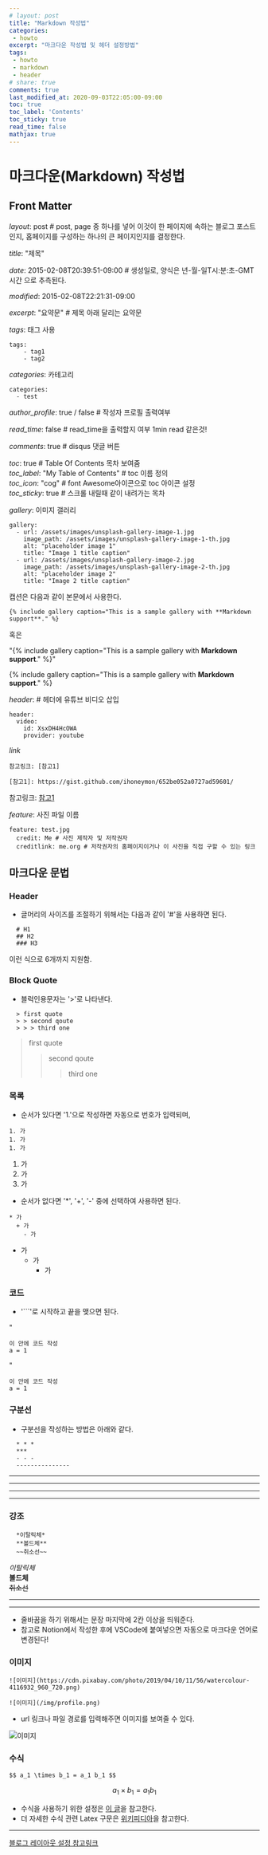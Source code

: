 ```yaml
---
# layout: post
title: "Markdown 작성법"
categories:
 - howto
excerpt: "마크다운 작성법 및 헤더 설정방법"
tags: 
 - howto
 - markdown
 - header
# share: true 
comments: true 
last_modified_at: 2020-09-03T22:05:00-09:00
toc: true
toc_label: 'Contents'
toc_sticky: true
read_time: false
mathjax: true
---
```


# 마크다운(Markdown) 작성법


## Front Matter

*layout*: post # post, page 중 하나를 넣어 이것이 한 페이지에 속하는 블로그 포스트인지, 홈페이지를 구성하는 하나의 큰 페이지인지를 결정한다.   
  
*title*: "제목"   

*date*: 2015-02-08T20:39:51-09:00 # 생성일로, 양식은 년-월-일T시:분:초-GMT시간 으로 추측된다.   
  
*modified*: 2015-02-08T22:21:31-09:00   

*excerpt*: "요약문" # 제목 아래 달리는 요약문   

*tags*: 태그 사용   
```
tags:
    - tag1
    - tag2
```

*categories*: 카테고리   
```
categories:
  - test
```

*author_profile*: true / false # 작성자 프로필 출력여부   

*read_time*: false # read_time을 출력할지 여부 1min read 같은것!   

*comments*: true # disqus 댓글 버튼   

*toc*: true # Table Of Contents 목차 보여줌   
*toc_label*: "My Table of Contents" # toc 이름 정의   
*toc_icon*: "cog" # font Awesome아이콘으로 toc 아이콘 설정   
*toc_sticky*: true # 스크롤 내릴때 같이 내려가는 목차   

*gallery*: 이미지 갤러리   
```
gallery:
  - url: /assets/images/unsplash-gallery-image-1.jpg
    image_path: /assets/images/unsplash-gallery-image-1-th.jpg
    alt: "placeholder image 1"
    title: "Image 1 title caption"
  - url: /assets/images/unsplash-gallery-image-2.jpg
    image_path: /assets/images/unsplash-gallery-image-2-th.jpg
    alt: "placeholder image 2"
    title: "Image 2 title caption"
```

캡션은 다음과 같이 본문에서 사용한다.   

```
{% include gallery caption="This is a sample gallery with **Markdown support**." %}
```

혹은   

"{% include gallery caption="This is a sample gallery with **Markdown support**." %}"

{% include gallery caption="This is a sample gallery with **Markdown support**." %}

*header*:  # 헤더에 유튜브 비디오 삽입   
```
header:
  video:
    id: XsxDH4HcOWA
    provider: youtube
```

*link*
```
참고링크: [참고1]   

[참고1]: https://gist.github.com/ihoneymon/652be052a0727ad59601/
```

참고링크: [참고1]   


[참고1]: https://gist.github.com/ihoneymon/652be052a0727ad59601/

*feature*: 사진 파일 이름
```   
feature: test.jpg
  credit: Me # 사진 제작자 및 저작권자   
  creditlink: me.org # 저작권자의 홈페이지이거나 이 사진을 직접 구할 수 있는 링크
```
  

## 마크다운 문법
### Header
- 글머리의 사이즈를 조절하기 위해서는 다음과 같이 '#'을 사용하면 된다.   
```
  # H1
  ## H2
  ### H3
```
이런 식으로 6개까지 지원함.   

### Block Quote
- 블럭인용문자는 '>'로 나타낸다.   
```
  > first quote
  > > second qoute
  > > > third one
```
> first quote
> > second qoute
> > > third one

### 목록
- 순서가 있다면 '1.'으로 작성하면 자동으로 번호가 입력되며,   
```
1. 가
1. 가
1. 가
```

1. 가
1. 가
1. 가

- 순서가 없다면 '*', '+', '-' 중에 선택하여 사용하면 된다.   

```
* 가
  + 가
    - 가
```

* 가
  + 가
    - 가

### 코드
- '```'로 시작하고 끝을 맺으면 된다.   

"
  ```
  이 안에 코드 작성
  a = 1
  ```
"

```
이 안에 코드 작성
a = 1
```

### 구분선
- 구분선을 작성하는 방법은 아래와 같다.   

```
  * * *
  ***
  - - -
  ---------------
```

* * *
***
- - -
---------------

### 강조
```
  *이탈릭체*
  **볼드체**
  ~~취소선~~
```

*이탈릭체*   
**볼드체**   
~~취소선~~   


- - -
- - -
- 줄바꿈을 하기 위해서는 문장 마지막에 2칸 이상을 띄워준다.  
- 참고로 Notion에서 작성한 후에 VSCode에 붙여넣으면 자동으로 마크다운 언어로 변경된다!    

### 이미지
```
![이미지](https://cdn.pixabay.com/photo/2019/04/10/11/56/watercolour-4116932_960_720.png)

![이미지](/img/profile.png)
```

- url 링크나 파일 경로를 입력해주면 이미지를 보여줄 수 있다.  

![이미지](https://cdn.pixabay.com/photo/2019/04/10/11/56/watercolour-4116932_960_720.png)


### 수식
```
$$ a_1 \times b_1 = a_1 b_1 $$
```
$$ a_1 \times b_1 = a_1 b_1 $$

- 수식을 사용하기 위한 설정은 [이 글](http://sgeos.github.io/github/jekyll/2016/08/21/adding_mathjax_to_a_jekyll_github_pages_blog.html)을 참고한다.  
- 더 자세한 수식 관련 Latex 구문은 [위키피디아](https://en.wikipedia.org/wiki/Help:Displaying_a_formula#Formatting_using_TeX)을 참고한다.  


- - -
[블로그 레이아웃 설정 참고링크](https://danggai.github.io/github.io/Archive%EC%97%90%EC%84%9C-%EC%B9%B4%ED%85%8C%EA%B3%A0%EB%A6%AC-%EC%9D%B4%EB%A6%84,-%EB%82%A0%EC%A7%9C-%EB%B3%B4%EC%9D%B4%EA%B2%8C%ED%95%98%EA%B8%B0!/)


